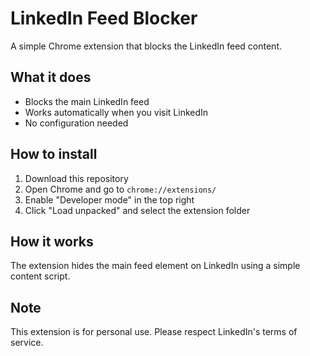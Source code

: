 # LinkedIn Feed Blocker

A simple Chrome extension that blocks the LinkedIn feed content.

## What it does
- Blocks the main LinkedIn feed
- Works automatically when you visit LinkedIn
- No configuration needed

## How to install
1. Download this repository
2. Open Chrome and go to `chrome://extensions/`
3. Enable "Developer mode" in the top right
4. Click "Load unpacked" and select the extension folder

## How it works
The extension hides the main feed element on LinkedIn using a simple content script.

## Note
This extension is for personal use. Please respect LinkedIn's terms of service.
